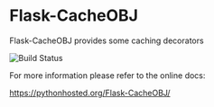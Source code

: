 # Flask-CacheOBJ

Flask-CacheOBJ provides some caching decorators

![Build Status](https://api.travis-ci.org/liwushuo/Flask-CacheOBJ.svg)

For more information please refer to the online docs:

https://pythonhosted.org/Flask-CacheOBJ/
